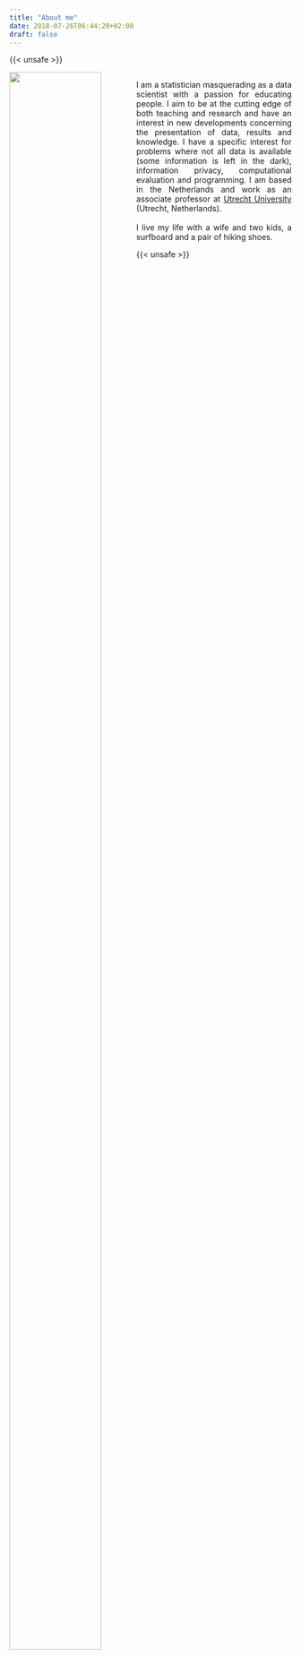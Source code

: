 ```yaml
---
title: "About me"
date: 2018-07-26T06:44:20+02:00
draft: false
---
```


{{< unsafe >}}
<div style="float: left; width: 45%;">
<img src = "https://www.gerkovink.com/images/top.jpg" width = 85% />
</div>

<div style="float: right; width: 55%;">
<p align="justify">I am a statistician masquerading as a data scientist with a passion for educating people. I aim to be at the cutting edge of both teaching and research and have an interest in new developments concerning the presentation of data, results and knowledge. I have a specific interest for problems where not all data is available (some information is left in the dark), information privacy, computational evaluation and programming. I am based in the Netherlands and work as an associate professor at <a href="https://www.uu.nl/en">Utrecht University</a>  (Utrecht, Netherlands).
<br><br>
I live my life with a wife and two kids, a surfboard and a pair of hiking shoes.
</p>
</div>
{{< unsafe >}}